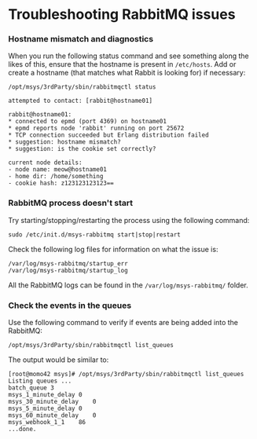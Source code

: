 # Troubleshooting RabbitMQ issues

### Hostname mismatch and diagnostics
When you run the following status command and see something along the likes of this, ensure that the hostname is present in `/etc/hosts`. Add or create a hostname (that matches what Rabbit is looking for) if necessary: 

`/opt/msys/3rdParty/sbin/rabbitmqctl status`

```
attempted to contact: [rabbit@hostname01]

rabbit@hostname01:
* connected to epmd (port 4369) on hostname01
* epmd reports node 'rabbit' running on port 25672
* TCP connection succeeded but Erlang distribution failed
* suggestion: hostname mismatch?
* suggestion: is the cookie set correctly?

current node details:
- node name: meow@hostname01
- home dir: /home/something
- cookie hash: z123123123123==
```

### RabbitMQ process doesn't start
Try starting/stopping/restarting the process using the following command:  

`sudo /etc/init.d/msys-rabbitmq start|stop|restart`  

Check the following log files for information on what the issue is:
  
`/var/log/msys-rabbitmq/startup_err`  
`/var/log/msys-rabbitmq/startup_log`  

All the RabbitMQ logs can be found in the `/var/log/msys-rabbitmq/` folder.

### Check the events in the queues
Use the following command to verify if events are being added into the RabbitMQ:  

`/opt/msys/3rdParty/sbin/rabbitmqctl list_queues`  

The output would be similar to:  

```
[root@momo42 msys]# /opt/msys/3rdParty/sbin/rabbitmqctl list_queues  
Listing queues ...  
batch_queue	3  
msys_1_minute_delay	0  
msys_30_minute_delay	0  
msys_5_minute_delay	0  
msys_60_minute_delay	0  
msys_webhook_1_1	86  
...done.
```